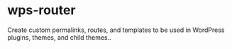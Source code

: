 # wps-router
Create custom permalinks, routes, and templates to be used in WordPress plugins, themes, and child themes..
